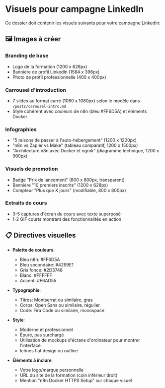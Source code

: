 # Visuels pour campagne LinkedIn

Ce dossier doit contenir les visuels suivants pour votre campagne LinkedIn:

## 🖼️ Images à créer

### Branding de base
- Logo de la formation (1200 x 628px)
- Bannière de profil LinkedIn (1584 x 396px)
- Photo de profil professionnelle (400 x 400px)

### Carrousel d'introduction
- 7 slides au format carré (1080 x 1080px) selon le modèle dans `/posts/carousel-intro.md`
- Style cohérent avec couleurs de n8n (bleu #FF6D5A) et éléments Docker

### Infographies
- "5 raisons de passer à l'auto-hébergement" (1200 x 1200px)
- "n8n vs Zapier vs Make" (tableau comparatif, 1200 x 1500px)
- "Architecture n8n avec Docker et ngrok" (diagramme technique, 1200 x 900px)

### Visuels de promotion
- Badge "Prix de lancement" (800 x 800px, transparent)
- Bannière "10 premiers inscrits" (1200 x 628px)
- Compteur "Plus que X jours" (modifiable, 800 x 800px)

### Extraits de cours
- 3-5 captures d'écran du cours avec texte superposé
- 1-2 GIF courts montrant des fonctionnalités en action

## 📋 Directives visuelles

- **Palette de couleurs**:
  - Bleu n8n: #FF6D5A
  - Bleu secondaire: #4299E1
  - Gris foncé: #2D3748
  - Blanc: #FFFFFF
  - Accent: #F6AD55

- **Typographie**:
  - Titres: Montserrat ou similaire, gras
  - Corps: Open Sans ou similaire, régulier
  - Code: Fira Code ou similaire, monospace

- **Style**:
  - Moderne et professionnel
  - Épuré, pas surchargé
  - Utilisation de mockups d'écrans d'ordinateur pour montrer l'interface
  - Icônes flat design ou outline

- **Éléments à inclure**:
  - Votre logo/marque personnelle
  - URL du site de la formation (coin inférieur droit)
  - Mention "n8n Docker HTTPS Setup" sur chaque visuel
